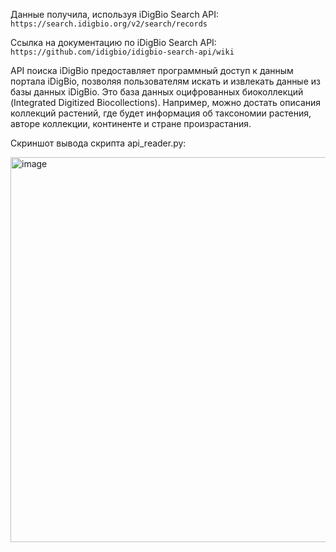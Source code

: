 Данные получила, используя iDigBio Search API: ```https://search.idigbio.org/v2/search/records```

Ссылка на документацию по iDigBio Search API: ```https://github.com/idigbio/idigbio-search-api/wiki```

API поиска iDigBio предоставляет программный доступ к данным портала iDigBio, позволяя пользователям искать и извлекать данные из базы данных iDigBio. Это база данных оцифрованных биоколлекций (Integrated Digitized Biocollections). Например, можно достать описания коллекций растений, где будет информация об таксономии растения, авторе коллекции, континенте и стране произрастания.

Скриншот вывода скрипта api_reader.py:

<img width="1431" height="616" alt="image" src="https://github.com/user-attachments/assets/f9c96bfc-2bde-4cc8-8ce0-5405339610af" />

